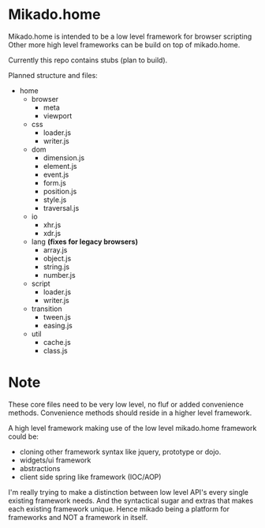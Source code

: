 Mikado.home
=====

Mikado.home is intended to be a low level framework for browser scripting
Other more high level frameworks can be build on top of mikado.home.

Currently this repo contains stubs (plan to build).

Planned structure and files:

* home
  * browser
    * meta
    * viewport
  * css
    * loader.js
    * writer.js
  * dom
    * dimension.js
    * element.js
    * event.js
    * form.js
    * position.js
    * style.js
    * traversal.js
  * io
    * xhr.js
    * xdr.js
  * lang __(fixes for legacy browsers)__
    * array.js
    * object.js
    * string.js
    * number.js
  * script
    * loader.js
    * writer.js
  * transition
    * tween.js
    * easing.js
  * util
    * cache.js
    * class.js

Note
====
These core files need to be very low level, no fluf or added convenience methods.
Convenience methods should reside in a higher level framework.

A high level framework making use of the low level mikado.home framework could be:

* cloning other framework syntax like jquery, prototype or dojo.
* widgets/ui framework
* abstractions
* client side spring like framework (IOC/AOP)

I'm really trying to make a distinction between low level API's every single existing framework needs.
And the syntactical sugar and extras that makes each existing framework unique.
Hence mikado being a platform for frameworks and NOT a framework in itself.